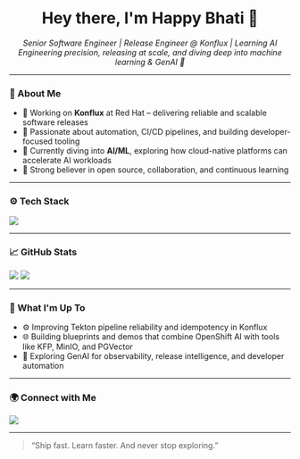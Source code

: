 <h1 align="center">Hey there, I'm Happy Bhati 👋</h1>
<p align="center">
  <em>Senior Software Engineer | Release Engineer @ Konflux | Learning AI</em><br>
  <em>Engineering precision, releasing at scale, and diving deep into machine learning & GenAI 🌱</em>
</p>

---

### 🔧 About Me

- 🎯 Working on **Konflux** at Red Hat – delivering reliable and scalable software releases
- 🚀 Passionate about automation, CI/CD pipelines, and building developer-focused tooling
- 🧠 Currently diving into **AI/ML**, exploring how cloud-native platforms can accelerate AI workloads
- 🤝 Strong believer in open source, collaboration, and continuous learning

---

### ⚙️ Tech Stack

<p align="left">
  <img src="https://skillicons.dev/icons?i=python,bash,git,github,docker,kubernetes,linux,openshift,azure,vscode" />
</p>

---

### 📈 GitHub Stats

<p align="left">
  <img src="https://github-readme-stats.vercel.app/api?username=happybhati&show_icons=true&theme=github_dark" />
  <img src="https://github-readme-streak-stats.herokuapp.com?user=happybhati&theme=github-dark&hide_border=true" />
</p>

---

### 🔭 What I'm Up To

- ⚙️ Improving Tekton pipeline reliability and idempotency in Konflux
- 🌐 Building blueprints and demos that combine OpenShift AI with tools like KFP, MinIO, and PGVector
- 🤖 Exploring GenAI for observability, release intelligence, and developer automation

---

### 🌍 Connect with Me

<a href="https://www.linkedin.com/in/happybhati/" target="_blank">
  <img src="https://img.shields.io/badge/LinkedIn-blue?style=for-the-badge&logo=linkedin" />
</a>

---

> “Ship fast. Learn faster. And never stop exploring.”
